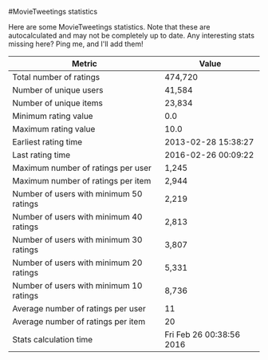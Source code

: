 #MovieTweetings statistics

Here are some MovieTweetings statistics. Note that these are autocalculated and may not be completely up to date. Any interesting stats missing here? Ping me, and I'll add them!

Metric | Value
--- | ---
Total number of ratings                 | 474,720
Number of unique users                  | 41,584
Number of unique items                  | 23,834
Minimum rating value                    | 0.0
Maximum rating value                    | 10.0
Earliest rating time                    | 2013-02-28 15:38:27
Last rating time                        | 2016-02-26 00:09:22
Maximum number of ratings per user      | 1,245
Maximum number of ratings per item      | 2,944
Number of users with minimum 50 ratings | 2,219
Number of users with minimum 40 ratings | 2,813
Number of users with minimum 30 ratings | 3,807
Number of users with minimum 20 ratings | 5,331
Number of users with minimum 10 ratings | 8,736
Average number of ratings per user      | 11
Average number of ratings per item      | 20
Stats calculation time                  | Fri Feb 26 00:38:56 2016

